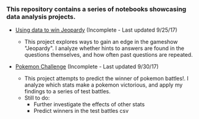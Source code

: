 
### This repository contains a series of notebooks showcasing data analysis projects.

- [Using data to win Jeopardy](https://github.com/justinchow11/Data-Analysis-Portfolio/blob/master/src/jeopardy.ipynb) (Incomplete - Last updated 9/25/17)
  - This project explores ways to gain an edge in the gameshow "Jeopardy". I analyze whether hints to answers are found in the questions themselves, and how often past questions are repeated.

- [Pokemon Challenge](https://github.com/justinchow11/Data-Analysis-Portfolio/blob/master/src/pokemon/pokemon.ipynb) (Incomplete - Last updated 9/30/17)
  - This project attempts to predict the winner of pokemon battles!. I analyze which stats make a pokemon victorious, and apply my findings to a series of test battles.
  - Still to do:
    - Further investigate the effects of other stats
    - Predict winners in the test battles csv
